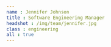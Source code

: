 ```yaml
---
name : Jennifer Johnson
title : Software Engineering Manager
headshot : /img/team/jennifer.jpg
class : engineering
all : true
---
```

